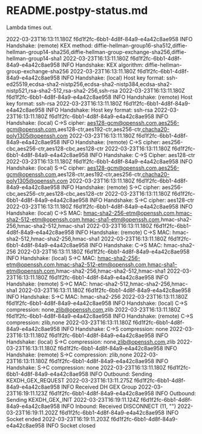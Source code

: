 # README.postpy-status.md

Lambda times out.

2022-03-23T16:13:11.180Z	f6d1f2fc-6bb1-4d8f-84a9-e4a42c8ae958	INFO	Handshake: (remote) KEX method: diffie-hellman-group16-sha512,diffie-hellman-group14-sha256,diffie-hellman-group-exchange-sha256,diffie-hellman-group14-sha1
2022-03-23T16:13:11.180Z	f6d1f2fc-6bb1-4d8f-84a9-e4a42c8ae958	INFO	Handshake: KEX algorithm: diffie-hellman-group-exchange-sha256
2022-03-23T16:13:11.180Z	f6d1f2fc-6bb1-4d8f-84a9-e4a42c8ae958	INFO	Handshake: (local) Host key format: ssh-ed25519,ecdsa-sha2-nistp256,ecdsa-sha2-nistp384,ecdsa-sha2-nistp521,rsa-sha2-512,rsa-sha2-256,ssh-rsa
2022-03-23T16:13:11.180Z	f6d1f2fc-6bb1-4d8f-84a9-e4a42c8ae958	INFO	Handshake: (remote) Host key format: ssh-rsa
2022-03-23T16:13:11.180Z	f6d1f2fc-6bb1-4d8f-84a9-e4a42c8ae958	INFO	Handshake: Host key format: ssh-rsa
2022-03-23T16:13:11.180Z	f6d1f2fc-6bb1-4d8f-84a9-e4a42c8ae958	INFO	Handshake: (local) C->S cipher: aes128-gcm@openssh.com,aes256-gcm@openssh.com,aes128-ctr,aes192-ctr,aes256-ctr,chacha20-poly1305@openssh.com
2022-03-23T16:13:11.180Z	f6d1f2fc-6bb1-4d8f-84a9-e4a42c8ae958	INFO	Handshake: (remote) C->S cipher: aes256-cbc,aes256-ctr,aes128-cbc,aes128-ctr
2022-03-23T16:13:11.180Z	f6d1f2fc-6bb1-4d8f-84a9-e4a42c8ae958	INFO	Handshake: C->S Cipher: aes128-ctr
2022-03-23T16:13:11.180Z	f6d1f2fc-6bb1-4d8f-84a9-e4a42c8ae958	INFO	Handshake: (local) S->C cipher: aes128-gcm@openssh.com,aes256-gcm@openssh.com,aes128-ctr,aes192-ctr,aes256-ctr,chacha20-poly1305@openssh.com
2022-03-23T16:13:11.180Z	f6d1f2fc-6bb1-4d8f-84a9-e4a42c8ae958	INFO	Handshake: (remote) S->C cipher: aes256-cbc,aes256-ctr,aes128-cbc,aes128-ctr
2022-03-23T16:13:11.180Z	f6d1f2fc-6bb1-4d8f-84a9-e4a42c8ae958	INFO	Handshake: S->C cipher: aes128-ctr
2022-03-23T16:13:11.180Z	f6d1f2fc-6bb1-4d8f-84a9-e4a42c8ae958	INFO	Handshake: (local) C->S MAC: hmac-sha2-256-etm@openssh.com,hmac-sha2-512-etm@openssh.com,hmac-sha1-etm@openssh.com,hmac-sha2-256,hmac-sha2-512,hmac-sha1
2022-03-23T16:13:11.180Z	f6d1f2fc-6bb1-4d8f-84a9-e4a42c8ae958	INFO	Handshake: (remote) C->S MAC: hmac-sha2-512,hmac-sha2-256,hmac-sha1
2022-03-23T16:13:11.180Z	f6d1f2fc-6bb1-4d8f-84a9-e4a42c8ae958	INFO	Handshake: C->S MAC: hmac-sha2-256
2022-03-23T16:13:11.180Z	f6d1f2fc-6bb1-4d8f-84a9-e4a42c8ae958	INFO	Handshake: (local) S->C MAC: hmac-sha2-256-etm@openssh.com,hmac-sha2-512-etm@openssh.com,hmac-sha1-etm@openssh.com,hmac-sha2-256,hmac-sha2-512,hmac-sha1
2022-03-23T16:13:11.180Z	f6d1f2fc-6bb1-4d8f-84a9-e4a42c8ae958	INFO	Handshake: (remote) S->C MAC: hmac-sha2-512,hmac-sha2-256,hmac-sha1
2022-03-23T16:13:11.180Z	f6d1f2fc-6bb1-4d8f-84a9-e4a42c8ae958	INFO	Handshake: S->C MAC: hmac-sha2-256
2022-03-23T16:13:11.180Z	f6d1f2fc-6bb1-4d8f-84a9-e4a42c8ae958	INFO	Handshake: (local) C->S compression: none,zlib@openssh.com,zlib
2022-03-23T16:13:11.180Z	f6d1f2fc-6bb1-4d8f-84a9-e4a42c8ae958	INFO	Handshake: (remote) C->S compression: zlib,none
2022-03-23T16:13:11.180Z	f6d1f2fc-6bb1-4d8f-84a9-e4a42c8ae958	INFO	Handshake: C->S compression: none
2022-03-23T16:13:11.180Z	f6d1f2fc-6bb1-4d8f-84a9-e4a42c8ae958	INFO	Handshake: (local) S->C compression: none,zlib@openssh.com,zlib
2022-03-23T16:13:11.180Z	f6d1f2fc-6bb1-4d8f-84a9-e4a42c8ae958	INFO	Handshake: (remote) S->C compression: zlib,none
2022-03-23T16:13:11.180Z	f6d1f2fc-6bb1-4d8f-84a9-e4a42c8ae958	INFO	Handshake: S->C compression: none
2022-03-23T16:13:11.180Z	f6d1f2fc-6bb1-4d8f-84a9-e4a42c8ae958	INFO	Outbound: Sending KEXDH_GEX_REQUEST
2022-03-23T16:13:11.275Z	f6d1f2fc-6bb1-4d8f-84a9-e4a42c8ae958	INFO	Received DH GEX Group
2022-03-23T16:19:11.123Z	f6d1f2fc-6bb1-4d8f-84a9-e4a42c8ae958	INFO	Outbound: Sending KEXDH_GEX_INIT
2022-03-23T16:19:11.124Z	f6d1f2fc-6bb1-4d8f-84a9-e4a42c8ae958	INFO	Inbound: Received DISCONNECT (11, "")
2022-03-23T16:19:11.202Z	f6d1f2fc-6bb1-4d8f-84a9-e4a42c8ae958	INFO	Socket ended
2022-03-23T16:19:11.203Z	f6d1f2fc-6bb1-4d8f-84a9-e4a42c8ae958	INFO	Socket closed
